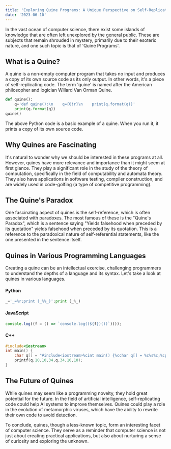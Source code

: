 ```yaml
---
title: 'Exploring Quine Programs: A Unique Perspective on Self-Replicating Code'
date: '2023-06-10'
---
```


In the vast ocean of computer science, there exist some islands of knowledge that are often left unexplored by the general public. These are subjects that remain shrouded in mystery, primarily due to their esoteric nature, and one such topic is that of 'Quine Programs'. 

## What is a Quine?

A quine is a non-empty computer program that takes no input and produces a copy of its own source code as its only output. In other words, it's a piece of self-replicating code. The term 'quine' is named after the American philosopher and logician Willard Van Orman Quine.

```python
def quine():
    q='def quine():\n    q={0!r}\n    print(q.format(q))'
    print(q.format(q))
quine()
```

The above Python code is a basic example of a quine. When you run it, it prints a copy of its own source code.

## Why Quines are Fascinating

It's natural to wonder why we should be interested in these programs at all. However, quines have more relevance and importance than it might seem at first glance. They play a significant role in the study of the theory of computation, specifically in the field of computability and automata theory. They also have applications in software testing, compiler construction, and are widely used in code-golfing (a type of competitive programming).

## The Quine's Paradox

One fascinating aspect of quines is the self-reference, which is often associated with paradoxes. The most famous of these is the "Quine's Paradox", which is a sentence saying "Yields falsehood when preceded by its quotation" yields falsehood when preceded by its quotation. This is a reference to the paradoxical nature of self-referential statements, like the one presented in the sentence itself.

## Quines in Various Programming Languages

Creating a quine can be an intellectual exercise, challenging programmers to understand the depths of a language and its syntax. Let's take a look at quines in various languages.

#### Python

```python
_='_=%r;print (_%%_)';print (_%_)
```

#### JavaScript

```javascript
console.log((f = () => `console.log((${f})())`)());
```

#### C++

```cpp
#include<iostream>
int main() {
    char q[] = "#include<iostream>%cint main() {%cchar q[] = %c%s%c;%cprintf(q,10,10,34,q,34,10,10);%c}%c";
    printf(q,10,10,34,q,34,10,10);
}
```

## The Future of Quines

While quines may seem like a programming novelty, they hold great potential for the future. In the field of artificial intelligence, self-replicating code could help AI systems to improve themselves. Quines could play a role in the evolution of metamorphic viruses, which have the ability to rewrite their own code to avoid detection.

To conclude, quines, though a less-known topic, form an interesting facet of computer science. They serve as a reminder that computer science is not just about creating practical applications, but also about nurturing a sense of curiosity and exploring the unknown.
